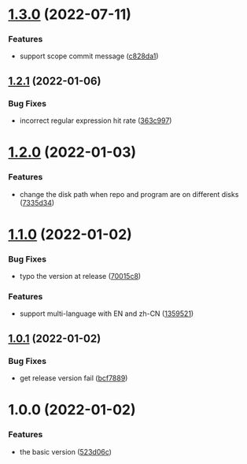 # [1.3.0](https://github.com/analyticsjs/git-commit-analytics/compare/v1.2.1...v1.3.0) (2022-07-11)


### Features

* support scope commit message ([c828da1](https://github.com/analyticsjs/git-commit-analytics/commit/c828da1d429d6669e6b749036cd8b029e0ece2f4))

## [1.2.1](https://github.com/analyticsjs/git-commit-analytics/compare/v1.2.0...v1.2.1) (2022-01-06)


### Bug Fixes

* incorrect regular expression hit rate ([363c997](https://github.com/analyticsjs/git-commit-analytics/commit/363c9978634448be38469f7140e618e6096e86d7))

# [1.2.0](https://github.com/analyticsjs/git-commit-analytics/compare/v1.1.0...v1.2.0) (2022-01-03)


### Features

* change the disk path when repo and program are on different disks ([7335d34](https://github.com/analyticsjs/git-commit-analytics/commit/7335d34f44d5d4c093b85820313a159ff8cb5aa8))

# [1.1.0](https://github.com/analyticsjs/git-commit-analytics/compare/v1.0.1...v1.1.0) (2022-01-02)


### Bug Fixes

* typo the version at release ([70015c8](https://github.com/analyticsjs/git-commit-analytics/commit/70015c8a9a218c19b8ff5f92a7fc7208a7362f3c))


### Features

* support multi-language with EN and zh-CN ([1359521](https://github.com/analyticsjs/git-commit-analytics/commit/13595217a8e680e2d737ec3e6943fe09488aee86))

## [1.0.1](https://github.com/analyticsjs/git-commit-analytics/compare/v1.0.0...v1.0.1) (2022-01-02)


### Bug Fixes

* get release version fail ([bcf7889](https://github.com/analyticsjs/git-commit-analytics/commit/bcf788964f6f27068489983e0b48efe8b4871145))

# 1.0.0 (2022-01-02)


### Features

* the basic version ([523d06c](https://github.com/analyticsjs/git-commit-analytics/commit/523d06c286e69a12efb265a59eca0c9f1b9c940c))
